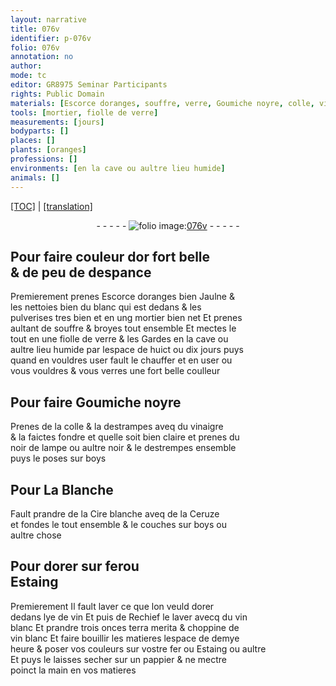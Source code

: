 ```yaml
---
layout: narrative
title: 076v
identifier: p-076v
folio: 076v
annotation: no
author:
mode: tc
editor: GR8975 Seminar Participants
rights: Public Domain
materials: [Escorce doranges, souffre, verre, Goumiche noyre, colle, vinaigre, noir de lampe, boys, Cire blanche, Ceruze, fer, Estaing, lye de vin, vin blanc, terra merita, pappier]
tools: [mortier, fiolle de verre]
measurements: [jours]
bodyparts: []
places: []
plants: [oranges]
professions: []
environments: [en la cave ou aultre lieu humide]
animals: []
---
```


 <p><a href="{{ site.baseurl }}/diplomatic/">[TOC]</a> | <a href="{{ site.baseurl }}/texts/p-076v_tl/" target="_blank">[translation]</a></p><div class="folio" align="center">- - - - - <a href="http://gallica.bnf.fr/ark:/12148/btv1b10500001g/f158.item" target="_blank"><img src="https://cu-mkp.github.io/2017-workshop-edition/assets/photo-icon.png" alt="folio image: " style="display:inline-block; margin-bottom:-3px;"/>076v</a> - - - - - </div>  
  

## Pour faire couleur dor fort belle<br/> & de peu de despance

 
Premierement prenes <span class="m">Escorce d<span class="pa">oranges</span></span> bien Jaulne &<br/> les nettoies bien du blanc qui est dedans & les<br/> pulverises tres bien <span class="del">et</span> <span class="add">en</span> ung <span class="tl">mortier</span> bien net Et prenes<br/> aultant de <span class="m">souffre</span> & broyes tout ensemble Et mectes le<br/> tout en une <span class="tl">fiolle de <span class="m">verre</span></span> & les Gardes <span class="env">en la cave ou<br/> au<span class="exp">ltr</span>e lieu humide</span> par lespace de huict ou dix <span class="ms"><span class="tmp">jours</span></span> puys<br/> quand en vouldres user fault le chauffer et en user ou<br/> vous vouldres & vous verres une fort belle coulleur
 
 
  

## Pour faire <span class="m">Goumiche noyre</span>

 
Prenes de la <span class="m">colle</span> & la destrampes aveq du <span class="m">vinaigre</span><br/> & la faictes fondre et quelle soit bien claire et prenes du<br/> <span class="m">noir de lampe</span> ou au<span class="exp">ltr</span>e noir & le destrempes ensemble<br/> puys le poses sur <span class="m">boys</span>
 
 
  

## Pour La Blanche

 
Fault prandre de la <span class="m">Cire blanche</span> aveq de la <span class="m">Ceruze</span><br/> et fondes le tout ensemble & le couches sur <span class="m">boys</span> ou<br/> au<span class="exp">ltr</span>e chose
 
 
  

## Pour dorer sur <span class="m">fer</span>ou<br/> <span class="m">Estaing</span>

 
Premierement Il fault laver ce q<span class="exp">ue</span> lon veuld dorer<br/> dedans <span class="m">lye de vin</span> Et puis de Rechief le laver avecq du <span class="m">vin<br/> blanc</span> Et prandre trois onces <span class="m">terra merita</span> & choppine de<br/> <span class="m">vin blanc</span> Et faire bouillir les matieres lespace de demye<br/> heure & poser vos couleurs sur v<span class="exp">ost</span>re <span class="m">fer</span> ou <span class="m">Estaing</span> ou au<span class="exp">ltr</span>e<br/> Et puys le laisses secher sur un <span class="m">pappier</span> & ne mectre<br/> poinct la main en vos matieres
 
 